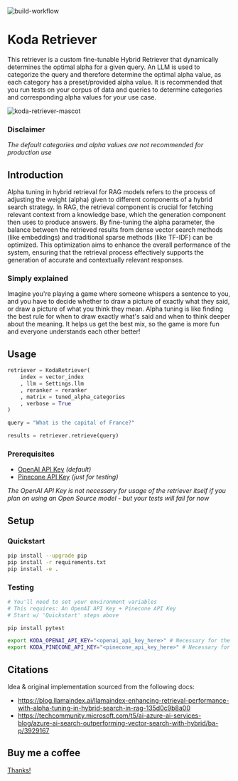 ![build-workflow](https://github.com/no-dice-io/koda-retriever/actions/workflows/python-app.yml/badge.svg) 

# Koda Retriever
This retriever is a custom fine-tunable Hybrid Retriever that dynamically determines the optimal alpha for a given query.
An LLM is used to categorize the query and therefore determine the optimal alpha value, as each category has a preset/provided alpha value.
It is recommended that you run tests on your corpus of data and queries to determine categories and corresponding alpha values for your use case.

![koda-retriever-mascot](https://i.imgur.com/224ocIw.jpeg)

### Disclaimer
*The default categories and alpha values are not recommended for production use*

## Introduction
Alpha tuning in hybrid retrieval for RAG models refers to the process of adjusting the weight (alpha) given to different components of a hybrid search strategy. In RAG, the retrieval component is crucial for fetching relevant context from a knowledge base, which the generation component then uses to produce answers. By fine-tuning the alpha parameter, the balance between the retrieved results from dense vector search methods (like embeddings) and traditional sparse methods (like TF-IDF) can be optimized. This optimization aims to enhance the overall performance of the system, ensuring that the retrieval process effectively supports the generation of accurate and contextually relevant responses.

### Simply explained
Imagine you're playing a game where someone whispers a sentence to you, and you have to decide whether to draw a picture of exactly what they said, or draw a picture of what you think they mean. Alpha tuning is like finding the best rule for when to draw exactly what's said and when to think deeper about the meaning. It helps us get the best mix, so the game is more fun and everyone understands each other better!

## Usage

```python
retriever = KodaRetriever(
    index = vector_index
    , llm = Settings.llm
    , reranker = reranker
    , matrix = tuned_alpha_categories
    , verbose = True
)

query = "What is the capital of France?"

results = retriever.retrieve(query)
```

### Prerequisites
- [OpenAI API Key](https://platform.openai.com/overview)  *(default)*
- [Pinecone API Key](https://www.pinecone.io/) *(just for testing)*

*The OpenAI API Key is not necessary for usage of the retriever itself if you plan on using an Open Source model - but your tests will fail for now*

## Setup

### Quickstart
```bash
pip install --upgrade pip
pip install -r requirements.txt
pip install -e .
```

### Testing

```bash
# You'll need to set your environment variables
# This requires: An OpenAI API Key + Pinecone API Key
# Start w/ 'Quickstart' steps above

pip install pytest

export KODA_OPENAI_API_KEY="<openai_api_key_here>" # Necessary for the retriever itself
export KODA_PINECONE_API_KEY="<pinecone_api_key_here>" # Necessary for the retriever itself
```

## Citations
Idea & original implementation sourced from the following docs:
- https://blog.llamaindex.ai/llamaindex-enhancing-retrieval-performance-with-alpha-tuning-in-hybrid-search-in-rag-135d0c9b8a00
- https://techcommunity.microsoft.com/t5/ai-azure-ai-services-blog/azure-ai-search-outperforming-vector-search-with-hybrid/ba-p/3929167

## Buy me a coffee 

[Thanks!](https://www.buymeacoffee.com/nodice)

